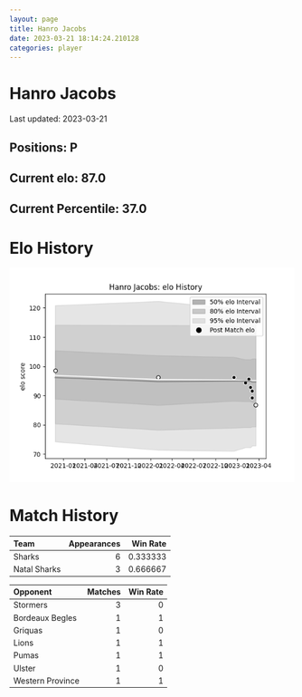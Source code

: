```yaml
---  
layout: page  
title: Hanro Jacobs  
date: 2023-03-21 18:14:24.210128  
categories: player  
---
```

# Hanro Jacobs


Last updated: 2023-03-21
## Positions: P

## Current elo: 87.0

## Current Percentile: 37.0

# Elo History


![elo history](history_HanroJacobs.png)
# Match History


| Team         |   Appearances |   Win Rate |
|:-------------|--------------:|-----------:|
| Sharks       |             6 |   0.333333 |
| Natal Sharks |             3 |   0.666667 |

| Opponent         |   Matches |   Win Rate |
|:-----------------|----------:|-----------:|
| Stormers         |         3 |          0 |
| Bordeaux Begles  |         1 |          1 |
| Griquas          |         1 |          0 |
| Lions            |         1 |          1 |
| Pumas            |         1 |          1 |
| Ulster           |         1 |          0 |
| Western Province |         1 |          1 |